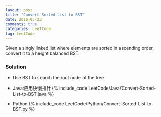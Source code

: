 ```yaml
---
layout: post
title: "Convert Sorted List to BST"
date: 2016-05-23
comments: true
categories: LeetCode
tag: LeetCode
---
```


Given a singly linked list where elements are sorted in ascending order, convert it to a height balanced BST.

<!--more-->

### Solution
* Use BST to search the root node of the tree

* Java:应用快慢指针
{% include_code LeetCode/Java/Convert-Sorted-List-to-BST.java %}

* Python
{% include_code LeetCode/Python/Convert-Sorted-List-to-BST.py %}

